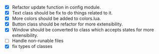 - [x] Refactor update function in config module.
- [x] Text class should be fix to do things related to it.
- [x] More colors should be added to colors.lua.
- [x] Button class should be refactor for more extensibility.
- [x] Window should be converted to class which accepts states for more extensibility.
- [ ] Handle non-runable files
- [x] fix types of classes
